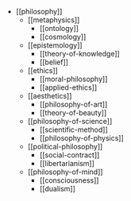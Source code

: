 - [[philosophy]]
  - [[metaphysics]]
    - [[ontology]]
    - [[cosmology]]
  - [[epistemology]]
    - [[theory-of-knowledge]]
    - [[belief]]
  - [[ethics]]
    - [[moral-philosophy]]
    - [[applied-ethics]]
  - [[aesthetics]]
    - [[philosophy-of-art]]
    - [[theory-of-beauty]]
  - [[philosophy-of-science]]
    - [[scientific-method]]
    - [[philosophy-of-physics]]
  - [[political-philosophy]]
    - [[social-contract]]
    - [[libertarianism]]
  - [[philosophy-of-mind]]
    - [[consciousness]]
    - [[dualism]]
